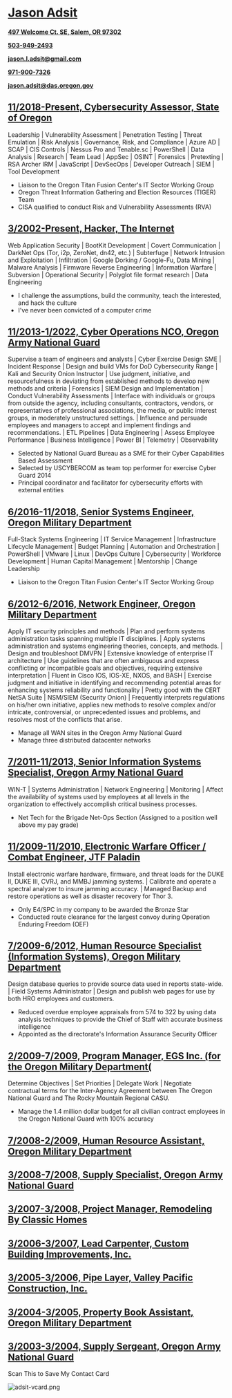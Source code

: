 # [Jason Adsit](https://www.linkedin.com/in/jasonadsit/)

**[497 Welcome Ct. SE, Salem, OR 97302](https://www.google.com/maps/place/44°53'40.5%22N+123°02'39.3%22W/@44.8945667,-123.0442626,19z)**

**[503-949-2493](tel:5039492493)**

**[jason.l.adsit@gmail.com](mailto:jason.l.adsit@gmail.com)**

**[971-900-7326](tel:9719007326)**

**[jason.adsit@das.oregon.gov](mailto:jason.adsit@das.oregon.gov)**

## [11/2018-Present, Cybersecurity Assessor, State of Oregon](https://security.oregon.gov/)

Leadership &#124; Vulnerability Assessment &#124; Penetration Testing &#124; Threat Emulation &#124; Risk Analysis &#124; Governance, Risk, and Compliance &#124; Azure AD &#124; SCAP &#124; CIS Controls &#124; Nessus Pro and Tenable.sc &#124; PowerShell &#124; Data Analysis &#124; Research &#124; Team Lead &#124; AppSec &#124; OSINT &#124; Forensics &#124; Pretexting &#124; RSA Archer IRM &#124; JavaScript &#124; DevSecOps &#124; Developer Outreach &#124; SIEM &#124; Tool Development

* Liaison to the Oregon Titan Fusion Center's IT Sector Working Group
* Oregon Threat Information Gathering and Election Resources (TIGER) Team
* CISA qualified to conduct Risk and Vulnerability Assessments (RVA)

## [3/2002-Present, Hacker, The Internet](https://twitter.com/CipherScruples)

Web Application Security &#124; BootKit Development &#124; Covert Communication &#124; DarkNet Ops (Tor, i2p, ZeroNet, dn42, etc.) &#124; Subterfuge &#124; Network Intrusion and Exploitation &#124; Infiltration &#124; Google Dorking / Google-Fu, Data Mining &#124; Malware Analysis &#124; Firmware Reverse Engineering &#124; Information Warfare &#124; Subversion &#124; Operational Security &#124; Polyglot file format research &#124; Data Engineering

* I challenge the assumptions, build the community, teach the interested, and hack the culture
* I've never been convicted of a computer crime

## [11/2013-1/2022, Cyber Operations NCO, Oregon Army National Guard](https://bit.ly/orng-cyber)

Supervise a team of engineers and analysts &#124; Cyber Exercise Design SME &#124; Incident Response &#124; Design and build VMs for DoD Cybersecurity Range &#124; Kali and Security Onion Instructor &#124; Use judgment, initiative, and resourcefulness in deviating from established methods to develop new methods and criteria &#124; Forensics &#124; SIEM Design and Implementation &#124; Conduct Vulnerability Assessments &#124; Interface with individuals or groups from outside the agency, including consultants, contractors, vendors, or representatives of professional associations, the media, or public interest groups, in moderately unstructured settings. &#124; Influence and persuade employees and managers to accept and implement findings and recommendations. &#124; ETL Pipelines &#124; Data Engineering &#124; Assess Employee Performance &#124; Business Intelligence &#124; Power BI &#124; Telemetry &#124; Observability

* Selected by National Guard Bureau as a SME for their Cyber Capabilities Based Assessment
* Selected by USCYBERCOM as team top performer for exercise Cyber Guard 2014
* Principal coordinator and facilitator for cybersecurity efforts with external entities

## [6/2016-11/2018, Senior Systems Engineer, Oregon Military Department](https://github.com/sindresorhus/awesome)

Full-Stack Systems Engineering &#124; IT Service Management &#124; Infrastructure Lifecycle Management &#124; Budget Planning &#124; Automation and Orchestration &#124; PowerShell &#124; VMware &#124; Linux &#124; DevOps Culture &#124; Cybersecurity &#124; Workforce Development &#124; Human Capital Management &#124; Mentorship &#124; Change Leadership

* Liaison to the Oregon Titan Fusion Center's IT Sector Working Group

## [6/2012-6/2016, Network Engineer, Oregon Military Department](https://www.cisecurity.org/)

Apply IT security principles and methods &#124; Plan and perform systems administration tasks spanning multiple IT disciplines. &#124; Apply systems administration and systems engineering theories, concepts, and methods. &#124; Design and troubleshoot DMVPN &#124; Extensive knowledge of enterprise IT architecture &#124; Use guidelines that are often ambiguous and express conflicting or incompatible goals and objectives, requiring extensive interpretation &#124; Fluent in Cisco IOS, IOS-XE, NXOS, and BASH &#124; Exercise judgment and initiative in identifying and recommending potential areas for enhancing systems reliability and functionality &#124; Pretty good with the CERT NetSA Suite &#124; NSM/SIEM (Security Onion) &#124; Frequently interprets regulations on his/her own initiative, applies new methods to resolve complex and/or intricate, controversial, or unprecedented issues and problems, and resolves most of the conflicts that arise.

* Manage all WAN sites in the Oregon Army National Guard
* Manage three distributed datacenter networks

## [7/2011-11/2013, Senior Information Systems Specialist, Oregon Army National Guard](https://www.facebook.com/CipherScruples)

WIN-T &#124; Systems Administration &#124; Network Engineering &#124; Monitoring &#124; Affect the availability of systems used by employees at all levels in the organization to effectively accomplish critical business processes.

* Net Tech for the Brigade Net-Ops Section &#40;Assigned to a position well above my pay grade&#41;

## [11/2009-11/2010, Electronic Warfare Officer / Combat Engineer, JTF Paladin](https://jasonadsit.wordpress.com/)

Install electronic warfare hardware, firmware, and threat loads for the DUKE II, DUKE III, CVRJ, and MMBJ jamming systems. &#124; Calibrate and operate a spectral analyzer to insure jamming accuracy. &#124; Managed Backup and restore operations as well as disaster recovery for Thor 3.

* Only E4/SPC in my company to be awarded the Bronze Star
* Conducted route clearance for the largest convoy during Operation Enduring Freedom &#40;OEF&#41;

## [7/2009-6/2012, Human Resource Specialist &#40;Information Systems&#41;, Oregon Military Department](https://about.me/jasonadsit)

Design database queries to provide source data used in reports state-wide. &#124; Field Systems Administrator &#124; Design and publish web pages for use by both HRO employees and customers.

* Reduced overdue employee appraisals from 574 to 322 by using data analysis techniques to provide the Chief of Staff with accurate business intelligence
* Appointed as the directorate's Information Assurance Security Officer

## [2/2009-7/2009, Program Manager, EGS Inc. &#40;for the Oregon Military Department&#40;](https://oxpfkajtyazamju2wc61pd6nf.canarytokens.com)

Determine Objectives &#124; Set Priorities &#124; Delegate Work &#124; Negotiate contractual terms for the Inter-Agency Agreement between The Oregon National Guard and The Rocky Mountain Regional CASU.

* Manage the 1.4 million dollar budget for all civilian contract employees in the Oregon National Guard with 100% accuracy

## [7/2008-2/2009, Human Resource Assistant, Oregon Military Department](http://oxpfkajtyazamju2wc61pd6nf.canarytokens.com)

## [3/2008-7/2008, Supply Specialist, Oregon Army National Guard](https://oxpfkajtyazamju2wc61pd6nf.canarytokens.com)

## [3/2007-3/2008, Project Manager, Remodeling By Classic Homes](http://oxpfkajtyazamju2wc61pd6nf.canarytokens.com)

## [3/2006-3/2007, Lead Carpenter, Custom Building Improvements, Inc.](https://oxpfkajtyazamju2wc61pd6nf.canarytokens.com)

## [3/2005-3/2006, Pipe Layer, Valley Pacific Construction, Inc.](http://oxpfkajtyazamju2wc61pd6nf.canarytokens.com)

## [3/2004-3/2005, Property Book Assistant, Oregon Military Department](https://oxpfkajtyazamju2wc61pd6nf.canarytokens.com)

## [3/2003-3/2004, Supply Sergeant, Oregon Army National Guard](http://oxpfkajtyazamju2wc61pd6nf.canarytokens.com)

Scan This to Save My Contact Card

![adsit-vcard.png](https://jasonadsit.github.io/adsit-vcard.png)

